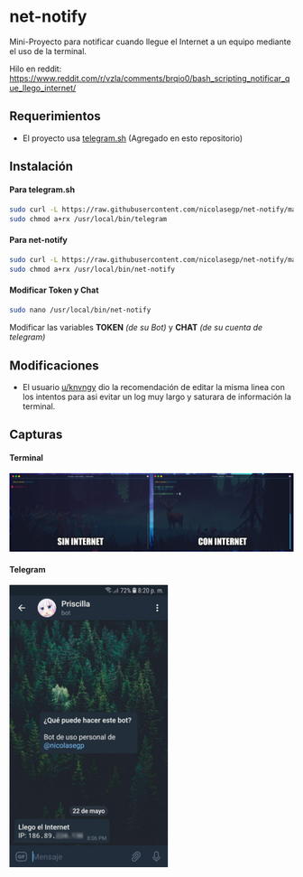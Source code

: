 # net-notify

Mini-Proyecto para notificar cuando llegue el Internet a un equipo mediante el uso de la terminal.

Hilo en reddit: https://www.reddit.com/r/vzla/comments/brqio0/bash_scripting_notificar_que_llego_internet/

## Requerimientos

* El proyecto usa [telegram.sh](https://github.com/fabianonline/telegram.sh) (Agregado en esto repositorio)

## Instalación

#### Para telegram.sh

```bash
sudo curl -L https://raw.githubusercontent.com/nicolasegp/net-notify/master/telegram -o /usr/local/bin/telegram
sudo chmod a+rx /usr/local/bin/telegram
```

#### Para net-notify

```bash
sudo curl -L https://raw.githubusercontent.com/nicolasegp/net-notify/master/net-notify -o /usr/local/bin/net-notify
sudo chmod a+rx /usr/local/bin/net-notify
```

#### Modificar Token y Chat

```bash
sudo nano /usr/local/bin/net-notify
```

Modificar las variables **TOKEN** _(de su Bot)_ y **CHAT** _(de su cuenta de telegram)_

## Modificaciones

* El usuario [u/knvngy](https://www.reddit.com/user/knvngy/) dio la recomendación de editar la misma linea con los intentos para asi evitar un log muy largo y saturara de información la terminal.

## Capturas

#### Terminal

<img src="https://raw.githubusercontent.com/nicolasegp/net-notify/master/img/001.png">

#### Telegram

<img src="https://raw.githubusercontent.com/nicolasegp/net-notify/master/img/002.png" height="500">
